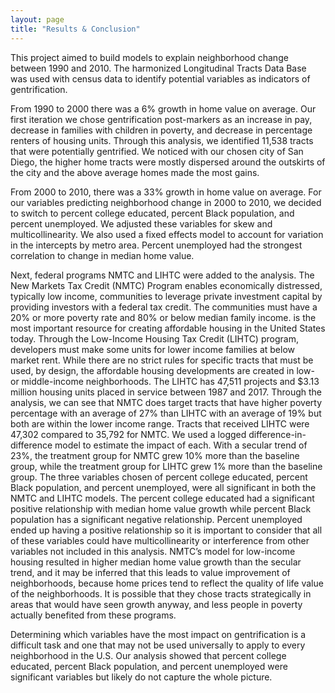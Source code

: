 ```yaml
---
layout: page
title: "Results & Conclusion"
---
```


This project aimed to build models to explain neighborhood change between 1990 and 2010. The harmonized Longitudinal Tracts Data Base was used with census data to identify potential variables as indicators of gentrification. 

From 1990 to 2000 there was a 6% growth in home value on average. Our first iteration we chose gentrification post-markers as an increase in pay, decrease in families with children in poverty, and decrease in percentage renters of housing units. Through this analysis, we identified 11,538 tracts that were potentially gentrified. We noticed with our chosen city of San Diego, the higher home tracts were mostly dispersed around the outskirts of the city and the above average homes made the most gains. 

From 2000 to 2010, there was a 33% growth in home value on average. For our variables predicting neighborhood change in 2000 to 2010, we decided to switch to percent college educated, percent Black population, and percent unemployed. We adjusted these variables for skew and multicollinearity. We also used a fixed effects model to account for variation in the intercepts by metro area. Percent unemployed had the strongest correlation to change in median home value. 

Next, federal programs NMTC and LIHTC were added to the analysis. The New Markets Tax Credit (NMTC) Program enables economically distressed, typically low income, communities to leverage private investment capital by providing investors with a federal tax credit. The communities must have a 20% or more poverty rate and 80% or below median family income. is the most important resource for creating affordable housing in the United States today. Through the Low-Income Housing Tax Credit (LIHTC) program, developers must make some units for lower income families at below market rent. While there are no strict rules for specific tracts that must be used, by design, the affordable housing developments are created in low- or middle-income neighborhoods. The LIHTC has 47,511 projects and $3.13 million housing units placed in service between 1987 and 2017. Through the analysis, we can see that NMTC does target tracts that have higher poverty percentage with an average of 27% than LIHTC with an average of 19% but both are within the lower income range. Tracts that received LIHTC were 47,302 compared to 35,792 for NMTC. We used a logged difference-in-difference model to estimate the impact of each. With a secular trend of 23%, the treatment group for NMTC grew 10% more than the baseline group, while the treatment group for LIHTC grew 1% more than the baseline group. The three variables chosen of percent college educated, percent Black population, and percent unemployed, were all significant in both the NMTC and LIHTC models. The percent college educated had a significant positive relationship with median home value growth while percent Black population has a significant negative relationship. Percent unemployed ended up having a positive relationship so it is important to consider that all of these variables could have multicollinearity or interference from other variables not included in this analysis. NMTC’s model for low-income housing resulted in higher median home value growth than the secular trend, and it may be inferred that this leads to value improvement of neighborhoods, because home prices tend to reflect the quality of life value of the neighborhoods. It is possible that they chose tracts strategically in areas that would have seen growth anyway, and less people in poverty actually benefited from these programs. 

Determining which variables have the most impact on gentrification is a difficult task and one that may not be used universally to apply to every neighborhood in the U.S. Our analysis showed that percent college educated, percent Black population, and percent unemployed were significant variables but likely do not capture the whole picture. 
